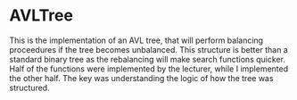 # AVLTree
This is the implementation of an AVL tree, that will perform balancing proceedures if the tree becomes unbalanced.
This structure is better than a standard binary tree as the rebalancing will make search functions quicker.
Half of the functions were implemented by the lecturer, while I implemented the other half.
The key was understanding the logic of how the tree was structured.
